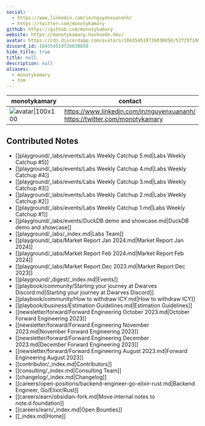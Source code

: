 ```yaml
---
social: 
  - https://www.linkedin.com/in/nguyenxuananh/
  - https://twitter.com/monotykamary
github: https://github.com/monotykamary
website: https://monotykamary.hashnode.dev/
avatar: https://cdn.discordapp.com/avatars/184354519726030850/52f29f100864cb28552e935aaa4ad7f0
discord_id: 184354519726030850
hide_title: true
title: null
description: null
aliases: 
  - monotykamary
  - tom
---
```

<div class="profile"/>

| monotykamary                                                                                               | contact                                                                        |
| ---------------------------------------------------------------------------------------------------------- | ------------------------------------------------------------------------------ |
| ![avatar\|100x100](https://cdn.discordapp.com/avatars/184354519726030850/52f29f100864cb28552e935aaa4ad7f0) | https://www.linkedin.com/in/nguyenxuananh/<br>https://twitter.com/monotykamary |

## Contributed Notes

- [[playground/_labs/events/Labs Weekly Catchup 5.md|Labs Weekly Catchup #5]]
- [[playground/_labs/events/Labs Weekly Catchup 4.md|Labs Weekly Catchup #4]]
- [[playground/_labs/events/Labs Weekly Catchup 3.md|Labs Weekly Catchup #3]]
- [[playground/_labs/events/Labs Weekly Catchup 2.md|Labs Weekly Catchup #2]]
- [[playground/_labs/events/Labs Weekly Catchup 1.md|Labs Weekly Catchup #1]]
- [[playground/_labs/events/DuckDB demo and showcase.md|DuckDB demo and showcase]]
- [[playground/_labs/_index.md|Labs Team]]
- [[playground/_labs/Market Report Jan 2024.md|Market Report Jan 2024]]
- [[playground/_labs/Market Report Feb 2024.md|Market Report Feb 2024]]
- [[playground/_labs/Market Report Dec 2023.md|Market Report Dec 2023]]
- [[playground/_digest/_index.md|Events]]
- [[playbook/community/Starting your journey at Dwarves Discord.md|Starting your journey at Dwarves Discord]]
- [[playbook/community/How to withdraw ICY.md|How to withdraw ICY]]
- [[playbook/business/Estimation Guidelines.md|Estimation Guidelines]]
- [[newsletter/forward/Forward Engineering October 2023.md|October Forward Engineering 2023]]
- [[newsletter/forward/Forward Engineering November 2023.md|November Forward Engineering 2023]]
- [[newsletter/forward/Forward Engineering December 2023.md|December Forward Engineering 2023]]
- [[newsletter/forward/Forward Engineering August 2023.md|Forward Engineering August 2023]]
- [[contributor/_index.md|Contributors]]
- [[consulting/_index.md|Consulting Team]]
- [[changelog/_index.md|Changelog]]
- [[careers/open-positions/backend-engineer-go-elixir-rust.md|Backend Engineer, Go/Elixir/Rust]]
- [[careers/earn/obsidian-fork.md|Move internal notes to note.d.foundation]]
- [[careers/earn/_index.md|Open Bounties]]
- [[_index.md|Home]]